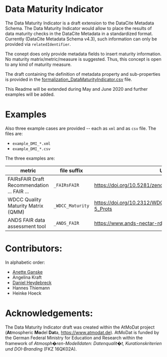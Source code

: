# Data Maturity Indicator

The Data Maturity Indicator is a draft extension to the DataCite Metadata Schema. The Data Maturity Indicator would allow to place the results of data maturity checks in the DataCite Metadata in a standardized format. Currently (DataCite Metadata Schema v4.3), such information can only be provided via `relatedIdentifier`.

The conept does only provide metadata fields to insert maturity information. No maturity matrix/metric/measure is suggested. Thus, this concept is open to any kind of maturity measure.

The draft containing the definition of metadata property and sub-properties is provided in the [formalization_DataMaturityIndicator.csv](formalization_DataMaturityIndicator.csv) file.

This Readme will be extended during May and June 2020 and further examples will be added.


# Examples

Also three example cases are provided -- each as `xml` and as `csv` file. The files are:

* `example_DMI_*.xml`
* `example_DMI_*.csv`

The three examples are:

| metric                                       | file suffix      | URL                                                         |
|----------------------------------------------|------------------|-------------------------------------------------------------|
|  FAIRsFAIR Draft Recommendation ... FAIR ... | `_FAIRsFAIR`     | https://doi.org/10.5281/zenodo.3678716                      |
| WDCC Quality Maturity Matrix (QMM)           | `_WDCC_Maturity` | https://doi.org/10.2312/WDCC/TR_QMM_Checkl_Levels_4-5_Prots |
| ANDS FAIR data assessment tool               | `_ANDS_FAIR`     | https://www.ands-nectar-rds.org.au/fair-tool                |



# Contributors:

In alphabetic order:

* [Anette Ganske](https://github.com/anganske)
* Angelina Kraft
* [Daniel Heydebreck](https://github.com/neumannd)
* Hannes Thiemann
* Heinke Hoeck


# Acknowledgements:

The Data Maturity Indicator draft was created within the AtMoDat project (**At**mospheric **Mo**del **Dat**a, https://www.atmodat.de). AtMoDat is funded by the German Federal Ministry for Education and Research within the framework of *Atmosph�ren-Modelldaten: Datenqualit�t, Kurationskriterien und DOI-Branding* (FKZ 16QK02A).
